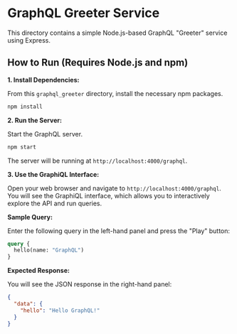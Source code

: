 # GraphQL Greeter Service

This directory contains a simple Node.js-based GraphQL "Greeter" service using Express.

## How to Run (Requires Node.js and npm)

**1. Install Dependencies:**

From this `graphql_greeter` directory, install the necessary npm packages.

```sh
npm install
```

**2. Run the Server:**

Start the GraphQL server.

```sh
npm start
```

The server will be running at `http://localhost:4000/graphql`.

**3. Use the GraphiQL Interface:**

Open your web browser and navigate to `http://localhost:4000/graphql`. You will see the GraphiQL interface, which allows you to interactively explore the API and run queries.

**Sample Query:**

Enter the following query in the left-hand panel and press the "Play" button:

```graphql
query {
  hello(name: "GraphQL")
}
```

**Expected Response:**

You will see the JSON response in the right-hand panel:

```json
{
  "data": {
    "hello": "Hello GraphQL!"
  }
}
```
